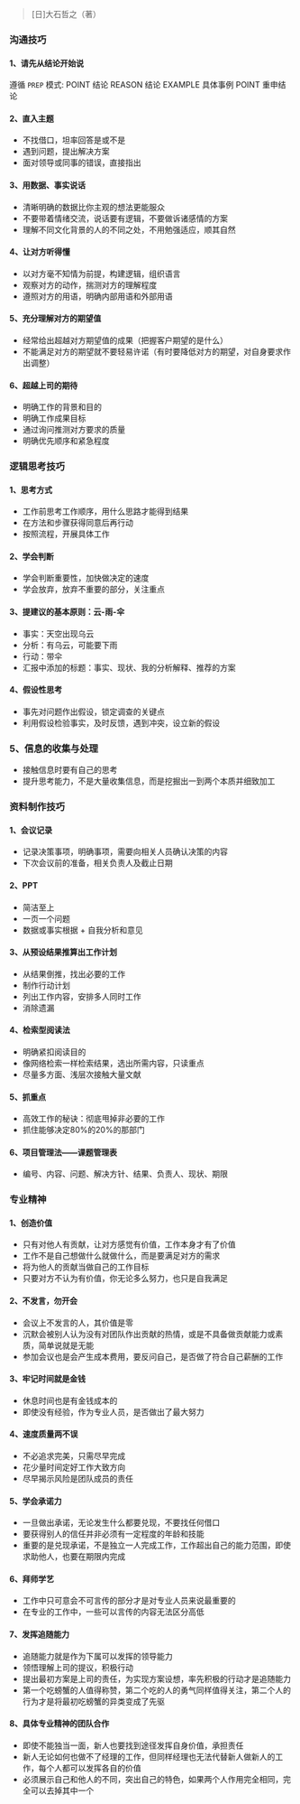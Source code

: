 > [日]大石哲之（著）
### 沟通技巧
#### 1、请先从结论开始说
遵循 `PREP` 模式:
POINT 结论
REASON 结论
EXAMPLE 具体事例
POINT 重申结论
#### 2、直入主题
- 不找借口，坦率回答是或不是
- 遇到问题，提出解决方案
- 面对领导或同事的错误，直接指出
#### 3、用数据、事实说话
- 清晰明确的数据比你主观的想法更能服众
- 不要带着情绪交流，说话要有逻辑，不要做诉诸感情的方案
- 理解不同文化背景的人的不同之处，不用勉强适应，顺其自然
#### 4、让对方听得懂
- 以对方毫不知情为前提，构建逻辑，组织语言
- 观察对方的动作，揣测对方的理解程度
- 遵照对方的用语，明确内部用语和外部用语
#### 5、充分理解对方的期望值
- 经常给出超越对方期望值的成果（把握客户期望的是什么）
- 不能满足对方的期望就不要轻易许诺（有时要降低对方的期望，对自身要求作出调整）
#### 6、超越上司的期待
- 明确工作的背景和目的
- 明确工作成果目标
- 通过询问推测对方要求的质量
- 明确优先顺序和紧急程度

### 逻辑思考技巧
#### 1、思考方式
- 工作前思考工作顺序，用什么思路才能得到结果
- 在方法和步骤获得同意后再行动
- 按照流程，开展具体工作
#### 2、学会判断
- 学会判断重要性，加快做决定的速度
- 学会放弃，放弃不重要的部分，关注重点
#### 3、提建议的基本原则：云-雨-伞
- 事实：天空出现乌云
- 分析：有乌云，可能要下雨
- 行动：带伞
- 汇报中添加的标题：事实、现状、我的分析解释、推荐的方案
#### 4、假设性思考
- 事先对问题作出假设，锁定调查的关键点
- 利用假设检验事实，及时反馈，遇到冲突，设立新的假设
### 5、信息的收集与处理
- 接触信息时要有自己的思考
- 提升思考能力，不是大量收集信息，而是挖掘出一到两个本质并细致加工

### 资料制作技巧
#### 1、会议记录
- 记录决策事项，明确事项，需要向相关人员确认决策的内容
- 下次会议前的准备，相关负责人及截止日期
#### 2、PPT
- 简洁至上
- 一页一个问题
- 数据或事实根据 + 自我分析和意见
#### 3、从预设结果推算出工作计划
- 从结果倒推，找出必要的工作
- 制作行动计划
- 列出工作内容，安排多人同时工作
- 消除遗漏
#### 4、检索型阅读法
- 明确紧扣阅读目的
- 像网络检索一样检索结果，选出所需内容，只读重点
- 尽量多方面、浅层次接触大量文献
#### 5、抓重点
- 高效工作的秘诀：彻底甩掉非必要的工作
- 抓住能够决定80%的20%的那部门
#### 6、项目管理法——课题管理表
- 编号、内容、问题、解决方针、结果、负责人、现状、期限

### 专业精神
#### 1、创造价值
- 只有对他人有贡献，让对方感觉有价值，工作本身才有了价值
- 工作不是自己想做什么就做什么，而是要满足对方的需求
- 将为他人的贡献当做自己的工作目标
- 只要对方不认为有价值，你无论多么努力，也只是自我满足
#### 2、不发言，勿开会
- 会议上不发言的人，其价值是零
- 沉默会被别人认为没有对团队作出贡献的热情，或是不具备做贡献能力或素质，简单说就是无能
- 参加会议也是会产生成本费用，要反问自己，是否做了符合自己薪酬的工作
#### 3、牢记时间就是金钱
- 休息时间也是有金钱成本的
- 即使没有经验，作为专业人员，是否做出了最大努力
#### 4、速度质量两不误
- 不必追求完美，只需尽早完成
- 花少量时间定好工作大致方向
- 尽早揭示风险是团队成员的责任
#### 5、学会承诺力
- 一旦做出承诺，无论发生什么都要兑现，不要找任何借口
- 要获得别人的信任并非必须有一定程度的年龄和技能
- 重要的是兑现承诺，不是独立一人完成工作，工作超出自己的能力范围，即使求助他人，也要在期限内完成
#### 6、拜师学艺
- 工作中只可意会不可言传的部分才是对专业人员来说最重要的
- 在专业的工作中，一些可以言传的内容无法区分高低
#### 7、发挥追随能力
- 追随能力就是作为下属可以发挥的领导能力
- 领悟理解上司的提议，积极行动
- 提出最初方案是上司的责任，为实现方案设想，率先积极的行动才是追随能力
- 第一个吃螃蟹的人值得称赞，第二个吃的人的勇气同样值得关注，第二个人的行为才是将最初吃螃蟹的异类变成了先驱
#### 8、具体专业精神的团队合作
- 即使不能独当一面，新人也要找到途径发挥自身价值，承担责任
- 新人无论如何也做不了经理的工作，但同样经理也无法代替新人做新人的工作，每个人都可以发挥各自的价值
- 必须展示自己和他人的不同，突出自己的特色，如果两个人作用完全相同，完全可以去掉其中一个
